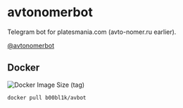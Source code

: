 # avtonomerbot

Telegram bot for platesmania.com (avto-nomer.ru earlier).

[@avtonomerbot](https://t.me/avtonomerbot)

## Docker

![Docker Image Size (tag)](https://img.shields.io/docker/image-size/b00bl1k/avbot/latest)

`docker pull b00bl1k/avbot`
